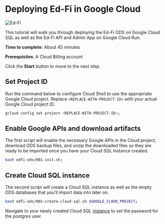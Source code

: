 # Deploying Ed-Fi in Google Cloud

![Ed-Fi](https://www.ed-fi.org/assets/2019/07/Ed-FiLogo-2.png)

This tutorial will walk you through deploying the Ed-Fi ODS on Google Cloud SQL as well as the Ed-Fi API and Admin App on Google Cloud Run.

**Time to complete**: About 45 minutes

**Prerequisites**: A Cloud Billing account

Click the **Start** button to move to the next step.

## Set Project ID
Run the command below to configure Cloud Shell to use the appropriate Google Cloud project. Replace `<REPLACE-WITH-PROJECT-ID>` with your actual Google Cloud project ID.

```bash
gcloud config set project <REPLACE-WITH-PROJECT-ID>;
```

## Enable Google APIs and download artifacts

<walkthrough-enable-apis apis="sqladmin.googleapis.com,run.googleapis.com"></walkthrough-enable-apis>

The first script will enable the necessary Google APIs in the Cloud project, download ODS backup files, and unzip the downloaded files so they are ready to be imported once you have your Cloud SQL instance created.

```bash
bash edfi-ods/001-init.sh;
```

## Create Cloud SQL instance
The second script will create a Cloud SQL instance as well as the empty ODS databases that you'll import data into later on.

```bash
bash edfi-ods/002-create-cloud-sql.sh $GOOGLE_CLOUD_PROJECT;
```

Navigate to your newly created Cloud SQL [instance](https://console.cloud.google.com/sql/instances/edfi-ods-db/users) to set the password for the *postgres* user.

